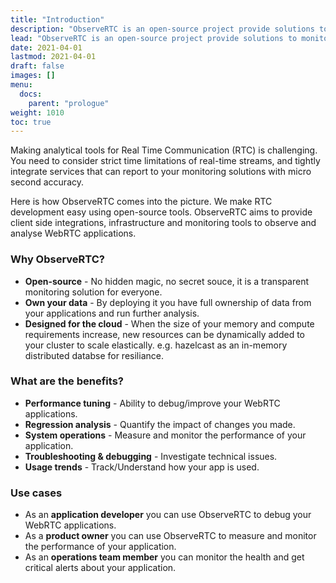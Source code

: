 ```yaml
---
title: "Introduction"
description: "ObserveRTC is an open-source project provide solutions to monitor your WebRTC Applications"
lead: "ObserveRTC is an open-source project provide solutions to monitor your WebRTC Applications"
date: 2021-04-01
lastmod: 2021-04-01
draft: false
images: []
menu:
  docs:
    parent: "prologue"
weight: 1010
toc: true
---
```


Making analytical tools for Real Time Communication (RTC) is challenging. You need to consider strict time limitations of real-time streams, and tightly integrate services that can report to your monitoring solutions with micro second accuracy.

Here is how ObserveRTC comes into the picture. We make RTC development easy using open-source tools. ObserveRTC aims to provide client side integrations, infrastructure and monitoring tools to observe and analyse WebRTC applications.

### Why ObserveRTC?

* **Open-source** - No hidden magic, no secret souce, it is a transparent monitoring solution for everyone.
* **Own your data** - By deploying it you have full ownership of data from your applications and run further analysis.
* **Designed for the cloud** - When the size of your memory and compute requirements increase, new resources can be dynamically added to your cluster to scale elastically. e.g. hazelcast as an in-memory distributed databse for resiliance.

### What are the benefits?

 * **Performance tuning** - Ability to debug/improve your WebRTC applications.
 * **Regression analysis** - Quantify the impact of changes you made.
 * **System operations** - Measure and monitor the performance of your application.
 * **Troubleshooting & debugging** - Investigate technical issues.
 * **Usage trends** - Track/Understand how your app is used.

### Use cases

 * As an **application developer** you can use ObserveRTC to debug your WebRTC applications.
 * As a **product owner** you can use ObserveRTC to measure and monitor the performance of your application.
 * As an **operations team member** you can monitor the health and get critical alerts about your application.


